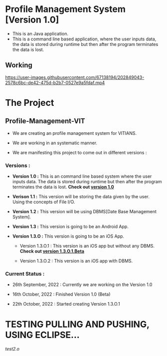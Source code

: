 # Profile Management System [Version 1.0]
- This is an Java application.
- This is a command line based application, where the user inputs data, the data is stored during runtime but then after the program terminates the data is lost.

## Working
https://user-images.githubusercontent.com/67138194/202849043-2578c6bc-de42-475d-b2b7-0527e9a5fdaf.mp4

# The Project
## Profile-Management-VIT

- We are creating an profile management system for VITIANS.

- We are working in an systematic manner.

- We are manifesting this project to come out in different versions :

### Versions :

- **Version 1.0 :** This is an command line based system where the user inputs data. The data is stored during runtime but then after the program terminates the data is lost. **Check out [version 1.0](https://github.com/sanjeev-rm/Profile-Management-VIT.git)**

- **Verison 1.1 :** This version will be storing the data given by the user. Using the concepts of File I/O.

- **Version 1.2 :** This version will be using DBMS[Date Base Management System].

- **Version 1.3 :** This version is going to be an Android App.

- **Version 1.3.O :** This version is going to be an iOS App.

  - Version 1.3.O.1 : This version is an iOS app but without any DBMS. **Check out [version 1.3.O.1.Beta](https://github.com/sanjeev-rm/Profile-Management-System-XCode.git)**
  
  - Version 1.3.O.2 : This version is an iOS app with DBMS.

### Current Status :

- 26th September, 2022 : Currently we are working on the Version 1.0

- 16th October, 2022 : Finished Version 1.0 (Beta)

- 22th October, 2022 : Started creating Version 1.3.O.1

# TESTING PULLING AND PUSHING, USING ECLIPSE...
###### test2.o

